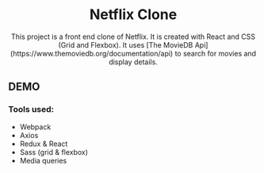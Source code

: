 <h1 align="center">Netflix Clone</h1>

<p align="center"> This project is a  front end clone of Netflix. It is created with React and CSS (Grid and Flexbox). It uses [The MovieDB Api](https://www.themoviedb.org/documentation/api) to search for movies and display details.</p>

## DEMO

### Tools used:

- Webpack
- Axios
- Redux & React
- Sass (grid & flexbox)
- Media queries
